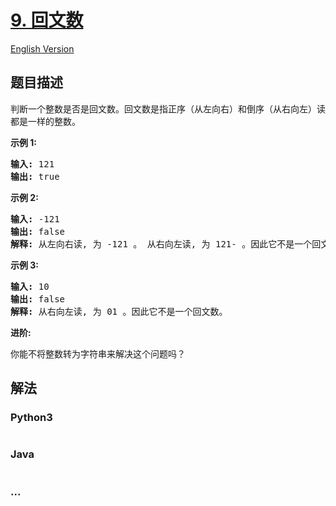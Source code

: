 # [9. 回文数](https://leetcode-cn.com/problems/palindrome-number)

[English Version](/solution/0000-0099/0009.Palindrome%20Number/README_EN.md)

## 题目描述

<!-- 这里写题目描述 -->
<p>判断一个整数是否是回文数。回文数是指正序（从左向右）和倒序（从右向左）读都是一样的整数。</p>

<p><strong>示例 1:</strong></p>

<pre><strong>输入:</strong> 121
<strong>输出:</strong> true
</pre>

<p><strong>示例&nbsp;2:</strong></p>

<pre><strong>输入:</strong> -121
<strong>输出:</strong> false
<strong>解释:</strong> 从左向右读, 为 -121 。 从右向左读, 为 121- 。因此它不是一个回文数。
</pre>

<p><strong>示例 3:</strong></p>

<pre><strong>输入:</strong> 10
<strong>输出:</strong> false
<strong>解释:</strong> 从右向左读, 为 01 。因此它不是一个回文数。
</pre>

<p><strong>进阶:</strong></p>

<p>你能不将整数转为字符串来解决这个问题吗？</p>

## 解法

<!-- 这里可写通用的实现逻辑 -->

<!-- tabs:start -->

### **Python3**

<!-- 这里可写当前语言的特殊实现逻辑 -->

```python

```

### **Java**

<!-- 这里可写当前语言的特殊实现逻辑 -->

```java

```

### **...**

```

```

<!-- tabs:end -->
